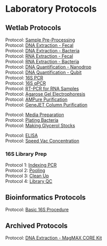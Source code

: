 # Laboratory Protocols

## Wetlab Protocols

Protocol: [Sample Pre-Processing](https://github.com/gandalab/Protocols/blob/main/wetlab-protocols/sample-processing.md)  
Protocol: [DNA Extraction - Fecal](https://github.com/gandalab/Protocols/blob/main/wetlab-protocols/dna-extraction-fecal.md)  
Protocol: [DNA Extraction - Bacteria](https://github.com/gandalab/Protocols/blob/main/wetlab-protocols/dna-extraction-bacteria.md)  
Protocol: [RNA Extraction - Fecal](https://github.com/gandalab/Protocols/blob/main/wetlab-protocols/rna-extraction-fecal.md)  
Protocol: [RNA Extraction - Bacteria](https://github.com/gandalab/Protocols/blob/main/wetlab-protocols/rna-extraction-bacteria.md)  
Protocol: [DNA Quantification - Nanodrop](https://github.com/gandalab/Protocols/blob/main/wetlab-protocols/quantification-nanodrop.md)  
Protocol: [DNA Quantification - Qubit](https://github.com/gandalab/Protocols/blob/main/wetlab-protocols/quantification-qubit.md)  
Protocol: [16S PCR](https://github.com/gandalab/Protocols/blob/main/wetlab-protocols/16s-pcr.md)  
Protocol: [16S qPCR](https://github.com/gandalab/Protocols/blob/main/wetlab-protocols/16s-qpcr.md)  
Protocol: [RT-PCR for RNA Samples](https://github.com/gandalab/Protocols/blob/main/wetlab-protocols/rt-pcr-rna.md)  
Protocol: [Agarose Gel Electrophoresis](https://github.com/gandalab/Protocols/blob/main/wetlab-protocols/gel-electrophoresis.md)  
Protocol: [AMPure Purification](https://github.com/gandalab/Protocols/blob/main/wetlab-protocols/ampure-purification.md)  
Protocol: [GeneJET Column Purification](https://github.com/gandalab/Protocols/blob/main/wetlab-protocols/column-purification.md)  

Protocol: [Media Preparation](https://github.com/gandalab/Protocols/blob/main/wetlab-protocols/media-prep.md)  
Protocol: [Plating Bacteria](https://github.com/gandalab/Protocols/blob/main/wetlab-protocols/plating-bacteria.md)  
Protocol: [Making Glycerol Stocks](https://github.com/gandalab/Protocols/blob/main/wetlab-protocols/glycerol-stock.md)  

Protocol: [ELISA](https://github.com/gandalab/Protocols/blob/main/wetlab-protocols/elisa-dublin.md)  
Protocol: [Speed Vac Concentration](https://github.com/gandalab/Protocols/blob/main/wetlab-protocols/speed-vac.md)

### 16S Library Prep
Protocol 1: [Indexing PCR](https://github.com/gandalab/Protocols/blob/main/16s-library-prep/indexing-pcr.md)  
Protocol 2: [Pooling](https://github.com/gandalab/Protocols/blob/main/16s-library-prep/pooling.md)  
Protocol 3: [Clean Up](https://github.com/gandalab/Protocols/blob/main/16s-library-prep/cleanup.md)  
Protocol 4: [Library QC](https://github.com/gandalab/Protocols/blob/main/16s-library-prep/library-qc.md)  

## Bioinformatics Protocols
Protocol: [Basic 16S Procedure](https://github.com/gandalab/Protocols/blob/main/bioinformatics/basic-16s.md)

## Archived Protocols
Protocol: [DNA Extraction - MagMAX CORE Kit](https://github.com/gandalab/Protocols/blob/main/archived-protocols/core-extraction.md)
